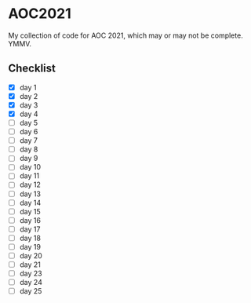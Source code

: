 # AOC2021

My collection of code for AOC 2021, which may or may not be complete. YMMV.

## Checklist
- [X] day 1
- [X] day 2
- [X] day 3
- [X] day 4
- [ ] day 5
- [ ] day 6
- [ ] day 7
- [ ] day 8
- [ ] day 9
- [ ] day 10
- [ ] day 11
- [ ] day 12
- [ ] day 13
- [ ] day 14
- [ ] day 15
- [ ] day 16
- [ ] day 17
- [ ] day 18
- [ ] day 19
- [ ] day 20
- [ ] day 21
- [ ] day 23
- [ ] day 24
- [ ] day 25
